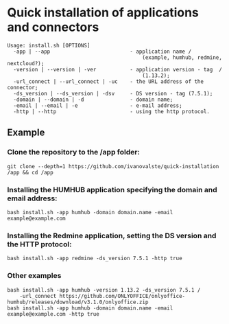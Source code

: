 # Quick installation of applications and connectors
    Usage: install.sh [OPTIONS]
      -app | --app                          - application name /
                                                (example, humhub, redmine, nextcloud?);
      -version | --version | -ver           - application version - tag  /
                                                (1.13.2);
      -url_connect | --url_connect | -uc    - the URL address of the connector;
      -ds_version | --ds_version | -dsv     - DS version - tag (7.5.1);
      -domain | --domain | -d               - domain name;
      -email | --email | -e                 - e-mail address;
      -http | --http                        - using the http protocol.

## Example
### Clone the repository to the /app folder:
    git clone --depth=1 https://github.com/ivanovalste/quick-installation /app && cd /app
### Installing the HUMHUB application specifying the domain and email address:
	bash install.sh -app humhub -domain domain.name -email example@example.com
### Installing the Redmine application, setting the DS version and the HTTP protocol:
    bash install.sh -app redmine -ds_version 7.5.1 -http true
### Other examples
    bash install.sh -app humhub -version 1.13.2 -ds_version 7.5.1 /
        -url_connect https://github.com/ONLYOFFICE/onlyoffice-humhub/releases/download/v3.1.0/onlyoffice.zip
    bash install.sh -app humhub -domain domain.name -email example@example.com -http true
